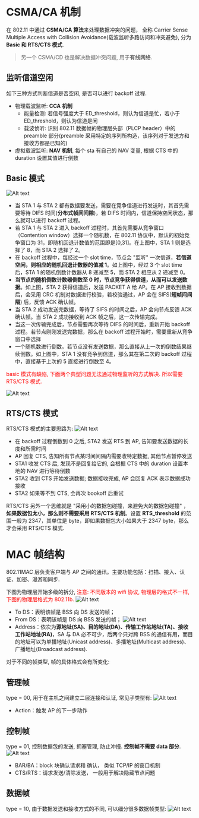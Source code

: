 # CSMA/CA 机制

在 802.11 中通过 **CSMA/CA 算法**来处理数据冲突的问题， 全称 Carrier Sense Multiple Access with Collision Avoidance(载波监听多路访问和冲突避免), 分为 **Basic 和 RTS/CTS 模式**.

> 另一个 CSMA/CD 也是解决数据冲突问题, 用于**有线网络**.

## 监听信道空闲

如下三种方式判断信道是否空闲, 是否可以进行 backoff 过程.

- 物理载波监听: **CCA 机制**
  - 能量检测: 若信号强度大于 ED_threshold，则认为信道是忙，若小于 ED_threshold，则认为信道是闲
  - 载波侦听: 识别 802.11 数据帧的物理层头部（PLCP header）中的 preamble 部分(preamble 采用特定的序列所构造，该序列对于发送方和接收方都是已知的)
- 虚拟载波监听: **NAV 机制**, 每个 sta 有自己的 NAV 变量, 根据 CTS 中的 duration 设置其值进行倒数

## Basic 模式

![Alt text](2_mac.assets/image-27.png)

- 当 STA 1 与 STA 2 都有数据要发送，需要在竞争信道进行发送时，其首先需要等待 DIFS 时间(**分布式帧间间隙**)，若 DIFS 时间内，信道保持空闲状态，那么就可以进行 backoff 过程。
- 若 STA 1 与 STA 2 进入 backoff 过程时，其首先需要从竞争窗口（Contention window）选择一个随机数，在 802.11 协议中，默认的初始竞争窗口为 31，即随机回退计数值的范围即是[0,31]。在上图中，STA 1 则是选择了 8，而 STA 2 选择了 2。
- 在 backoff 过程中，每经过一个 slot time，节点会 "监听" 一次信道，**若信道空闲，则相应的随机回退计数器的值减 1**。如上图中，经过 3 个 slot time 后，STA 1 的随机倒数计数器从 8 递减至 5，而 STA 2 相应从 2 递减至 0。
- **当节点的随机倒数计数器倒数至 0 时，节点竞争获得信道，从而可以发送数据**。如上图，STA 2 获得信道后，发送 PACKET A 给 AP。在 AP 接收到数据后，会采用 CRC 机制对数据进行校验，若校验通过，AP 会在 SIFS(**短帧间间隔**) 后，反馈 ACK 确认帧。
- 当 STA 2 成功发送完数据，等待了 SIFS 的时间之后，AP 会向节点反馈 ACK 确认帧。当 STA 2 成功接收到 ACK 帧之后，这一次传输完成。
- 当这一次传输完成后，节点需要再次等待 DIFS 的时间后，重新开始 backoff 过程。若节点刚刚发送完数据，那么在 backoff 过程开始时，需要重新从竞争窗口中选择
- 一个随机数进行倒数。若节点没有发送数据，那么直接从上一次的倒数结果继续倒数。如上图中，STA 1 没有竞争到信道，那么其在第二次的 backoff 过程中，直接基于上次的 5 直接进行倒数至 4。

<font color='red'>basic 模式有缺陷, 下面两个典型问题无法通过物理监听的方式解决. 所以需要 RTS/CTS 模式.</font>

![Alt text](2_mac.assets/image.png)

## RTS/CTS 模式

RTS/CTS 模式的主要思路为:
![Alt text](2_mac.assets/image-8.png)

- 在 backoff 过程倒数到 0 之后, STA2 发送 RTS 到 AP, 告知要发送数据的长度和所需时间
- AP 回复 CTS, 告知所有节点某时间间隔内需要收特定数据, 其他节点暂停发送
- STA1 收发 CTS 后, 发现不是回复给它的, 会根据 CTS 中的 duration 设置本地的 NAV 进行等待倒数
- STA2 收到 CTS 开始发送数据; 数据接收完成, AP 会回复 ACK 表示数据成功接收
- STA2 如果等不到 CTS, 会再次 bookoff 后重试

RTS/CTS 另外一个思维就是 "采用小的数据包碰撞，来避免大的数据包碰撞" ，**如果数据包太小，那么则不需要采用 RTS/CTS 机制**。设置 **RTS_threshold** 的范围一般为 2347，其单位是 byte，即如果数据包大小如果大于 2347 byte，那么才会采用 RTS/CTS 模式.

# MAC 帧结构

802.11MAC 层负责客户端与 AP 之间的通讯。主要功能包括：扫描、接入、认证、加密、漫游和同步.

下图为物理层开始多级的拆分, <font color='red'>注意: 不同版本的 wifi 协议, 物理层的格式不一样, 下图的物理层格式为 802.11b.</font>
![Alt text](2_mac.assets/image-3.png)

- To DS：表明该帧是 BSS 向 DS 发送的帧；
- From DS：表明该帧是 DS 向 BSS 发送的帧；
  ![Alt text](2_mac.assets/image-7.png)
- Address：依次为**源地址(SA)、目的地址(DA)、传输工作站地址(TA)、接收工作站地址(RA)**，SA 与 DA 必不可少，后两个只对跨 BSS 的通信有用，而目的地址可以为单播地址(Unicast address)、多播地址(Multicast address)、广播地址(Broadcast address).

对于不同的帧类型, 帧的具体格式会有所变化:

## 管理帧

type = 00, 用于在主机之间建立二层连接和认证, 常见子类型有:
![Alt text](2_mac.assets/image-6.png)

- Action：触发 AP 的下一步动作

## 控制帧

type = 01, 控制数据包的发送, 拥塞管理, 防止冲撞. **控制帧不需要 data 部分**.
![Alt text](2_mac.assets/image-5.png)

- BAR/BA：block 块确认请求和 确认， 类似 TCP/IP 的窗口机制
- CTS/RTS：请求发送/清除发送， 一般用于解决隐藏节点问题

## 数据帧

type = 10, 由于数据发送和接收方式的不同, 可以细分很多数据帧类型:
![Alt text](2_mac.assets/image-4.png)
